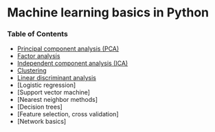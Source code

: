 # Machine learning basics in Python

### Table of Contents

* [Principal component analysis (PCA)](https://github.com/ellieshuojin/JupyterNotebook/blob/master/PCA.ipynb)
* [Factor analysis](https://github.com/ellieshuojin/JupyterNotebook/blob/master/FactorAnalysis.ipynb)
* [Independent component analysis (ICA)](https://github.com/ellieshuojin/JupyterNotebook/blob/master/ICA.ipynb)
* [Clustering](https://github.com/ellieshuojin/JupyterNotebook/blob/master/Clustering.ipynb)
* [Linear discriminant analysis](https://github.com/ellieshuojin/JupyterNotebook/blob/master/LinDisc.ipynb)
* [Logistic regression]
* [Support vector machine]
* [Nearest neighbor methods]
* [Decision trees]
* [Feature selection, cross validation]
* [Network basics]
